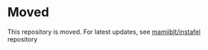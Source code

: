 # Moved

This repository is moved. For latest updates, see [mamiiblt/instafel](https://github.com/mamiiblt/instafel) repository